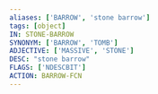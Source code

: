 ```yaml
---
aliases: ['BARROW', 'stone barrow']
tags: [object]
IN: STONE-BARROW
SYNONYM: ['BARROW', 'TOMB']
ADJECTIVE: ['MASSIVE', 'STONE']
DESC: "stone barrow"
FLAGS: ['NDESCBIT']
ACTION: BARROW-FCN
---
```

